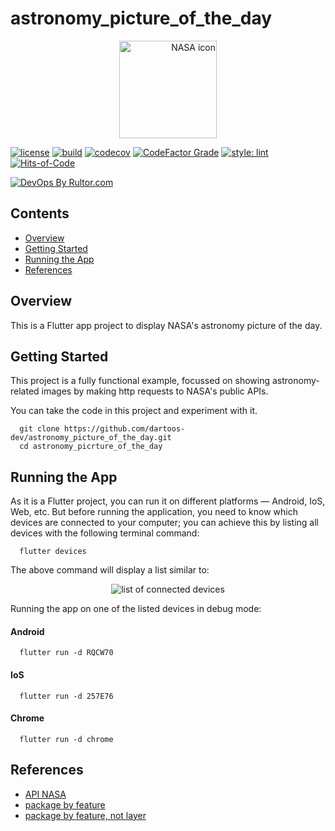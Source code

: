 # astronomy_picture_of_the_day

<p align="center"> 
  <a href="https://www.nasa.gov/" align="right">
    <img width="156" alt="NASA icon"
    src="https://user-images.githubusercontent.com/24878574/282269386-1804fb09-3afe-4f05-9169-da18b36100a3.png">
  </a>
</p>


[![license](https://img.shields.io/badge/license-mit-green.svg)](https://github.com/dartoos-dev/astronomy_picture_of_the_day/blob/master/LICENSE)
[![build](https://github.com/dartoos-dev/astronomy_picture_of_the_day/actions/workflows/build.yml/badge.svg)](https://github.com/dartoos-dev/astronomy_picture_of_the_day/actions/)
[![codecov](https://codecov.io/gh/dartoos-dev/astronomy_picture_of_the_day/branch/master/graph/badge.svg?token=W6spF0S796)](https://codecov.io/gh/dartoos-dev/astronomy_picture_of_the_day)
[![CodeFactor Grade](https://img.shields.io/codefactor/grade/github/rafamizes/astronomy_picture_of_the_day)](https://www.codefactor.io/repository/github/rafamizes/astronomy_picture_of_the_day)
[![style: lint](https://img.shields.io/badge/style-lint-4BC0F5.svg)](https://pub.dev/packages/lint)
[![Hits-of-Code](https://hitsofcode.com/github/dartoos-dev/astronomy_picture_of_the_day?branch=master)](https://hitsofcode.com/github/dartoos-dev/astronomy_picture_of_the_day/view?branch=master)

[![DevOps By
Rultor.com](https://www.rultor.com/b/dartoos-dev/astronomy_picture_of_the_day)](https://www.rultor.com/p/dartoos-dev/astronomy_picture_of_the_day)

## Contents

- [Overview](#overview)
- [Getting Started](#getting-started)
- [Running the App](#running-the-app)
- [References](#references)

## Overview

This is a Flutter app project to display NASA's astronomy picture of the day.

## Getting Started

This project is a fully functional example, focussed on showing
astronomy-related images by making http requests to NASA's public APIs.

You can take the code in this project and experiment with it.

```shell
  git clone https://github.com/dartoos-dev/astronomy_picture_of_the_day.git
  cd astronomy_picrture_of_the_day
```

## Running the App

As it is a Flutter project, you can run it on different platforms — Android,
IoS, Web, etc. But before running the application, you need to know which
devices are connected to your computer; you can achieve this by listing all
devices with the following terminal command:

```shell
  flutter devices
```

The above command will display a list similar to:

<p align="center">
  <img alt="list of connected devices"
  src="https://user-images.githubusercontent.com/24878574/282270845-2ea519df-9136-4d23-96f9-15fde7c53e88.png">
</p>

Running the app on one of the listed devices in debug mode:

#### Android

```shell
  flutter run -d RQCW70
```

#### IoS

```shell
  flutter run -d 257E76
```

#### Chrome

```shell
  flutter run -d chrome
```

## References

- [API NASA](https://api.nasa.gov/)
- [package by feature](https://phauer.com/2020/package-by-feature/)
- [package by feature, not layer](http://www.javapractices.com/topic/TopicAction.do?Id=205)
